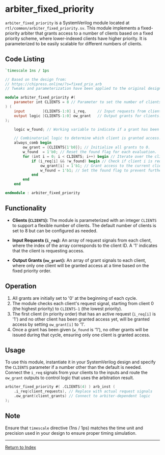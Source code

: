 # arbiter_fixed_priority

`arbiter_fixed_priority` is a SystemVerilog module located at `rtl/common/arbiter_fixed_priority.sv`. This module implements a fixed-priority arbiter that grants access to a number of clients based on a fixed priority scheme, where lower-indexed clients have higher priority. It is parameterized to be easily scalable for different numbers of clients.

## Code Listing

```verilog
`timescale 1ns / 1ps

// Based on the design from:
// https://chipress.online/?s=fixed_prio_arb
// Tweaks and parameterization have been applied to the original design.

module arbiter_fixed_priority #(
    parameter int CLIENTS = 8 // Parameter to set the number of clients.
) (
    input        [CLIENTS-1:0] i_req,     // Input requests from clients.
    output logic [CLIENTS-1:0] ow_grant   // Output grants for clients.
);

    logic w_found; // Working variable to indicate if a grant has been found.

    // Combinatorial logic to determine which client is granted access.
    always_comb begin
        ow_grant = {CLIENTS{1'b0}}; // Initialize all grants to 0.
        w_found  = 1'b0; // Reset the found flag for each evaluation.
        for (int i = 0; i < CLIENTS; i++) begin // Iterate over the clients.
            if (i_req[i] && !w_found) begin // Check if client i is requesting and no grant has been found yet.
                ow_grant[i] = 1'b1; // Grant access to the current client.
                w_found = 1'b1; // Set the found flag to prevent further grants.
            end
        end
    end

endmodule : arbiter_fixed_priority
```

## Functionality

- **Clients (`CLIENTS`):** The module is parameterized with an integer `CLIENTS` to support a flexible number of clients. The default number of clients is set to 8 but can be configured as needed.

- **Input Requests (`i_req`):** An array of request signals from each client, where the index of the array corresponds to the client ID. A '1' indicates that the client is requesting access.

- **Output Grants (`ow_grant`):** An array of grant signals to each client, where only one client will be granted access at a time based on the fixed priority order.

## Operation

1. All grants are initially set to '0' at the beginning of each cycle.
2. The module checks each client's request signal, starting from client 0 (the highest priority) to `CLIENTS-1` (the lowest priority).
3. The first client (in priority order) that has an active request (`i_req[i]` is '1') and no other client has been granted access yet, will be granted access by setting `ow_grant[i]` to '1'.
4. Once a grant has been given (`w_found` is '1'), no other grants will be issued during that cycle, ensuring only one client is granted access.

## Usage

To use this module, instantiate it in your SystemVerilog design and specify the `CLIENTS` parameter if a number other than the default is needed. Connect the `i_req` signals from your clients to the inputs and route the `ow_grant` outputs to control logic that uses the arbitration result.

```verilog
arbiter_fixed_priority #( .CLIENTS(4) ) arb_inst (
    .i_req(client_requests), // Replace with actual request signals
    .ow_grant(client_grants) // Connect to arbiter-dependent logic
);
```

## Note

Ensure that `timescale` directive (1ns / 1ps) matches the time unit and precision used in your design to ensure proper timing simulation.

---
[Return to Index](index.md)

